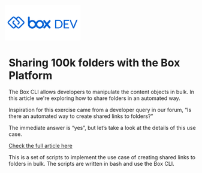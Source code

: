 <img src="images/box-dev-logo-clip.png" 
alt= “box-dev-logo” 
style="margin-left:-10px;"
width=40%;>

# Sharing 100k folders with the Box Platform

The Box CLI allows developers to manipulate the content objects in bulk. In this article we're exploring how to share folders in an automated way.

Inspiration for this exercise came from a developer query in our forum, “Is there an automated way to create shared links to folders?”

The immediate answer is “yes”, but let’s take a look at the details of this use case.

[Check the full article here](https://medium.com/box-developer-blog/sharing-100k-folders-with-the-box-platform-a74f7daa255a)

This is a set of scripts to implement the use case of creating shared links to folders in bulk. The scripts are written in bash and use the Box CLI.